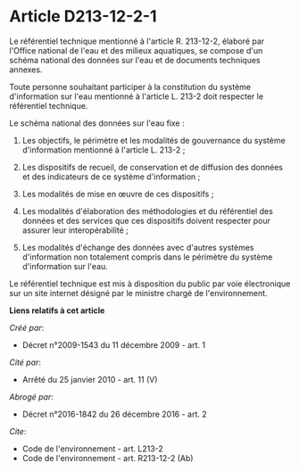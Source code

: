# Article D213-12-2-1

Le référentiel technique mentionné à l'article R. 213-12-2, élaboré par l'Office national de l'eau et des milieux aquatiques,
se compose d'un schéma national des données sur l'eau et de documents techniques annexes. 

Toute personne souhaitant participer à la constitution du système d'information sur l'eau mentionné à l'article L. 213-2 doit
respecter le référentiel technique. 

Le schéma national des données sur l'eau fixe : 

1. Les objectifs, le périmètre et les modalités de gouvernance du système d'information mentionné à l'article L. 213-2 ; 

2. Les dispositifs de recueil, de conservation et de diffusion des données et des indicateurs de ce système d'information ; 

3. Les modalités de mise en œuvre de ces dispositifs ; 

4. Les modalités d'élaboration des méthodologies et du référentiel des données et des services que ces dispositifs doivent
respecter pour assurer leur interopérabilité ; 

5. Les modalités d'échange des données avec d'autres systèmes d'information non totalement compris dans le périmètre du
système d'information sur l'eau. 

Le référentiel technique est mis à disposition du public par voie électronique sur un site internet désigné par le ministre
chargé de l'environnement.

**Liens relatifs à cet article**

_Créé par_:

  - Décret n°2009-1543 du 11 décembre 2009 - art. 1

_Cité par_:

  - Arrêté du 25 janvier 2010 - art. 11 (V)

_Abrogé par_:

  - Décret n°2016-1842 du 26 décembre 2016 - art. 2

_Cite_:

  - Code de l'environnement - art. L213-2
  - Code de l'environnement - art. R213-12-2 (Ab)
